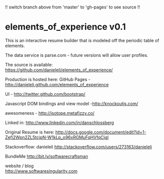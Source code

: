 !! switch branch above from 'master' to 'gh-pages' to see source !! 

elements_of_experience v0.1 
===========================

This is an interactive resume builder that is modeled off the periodic table of elements.

The data service is parse.com - future versions will allow user profiles.

The source is available: https://github.com/danieleli/elements_of_experience/

Production is hosted here: GitHub Pages - http://danieleli.github.com/elements_of_experience

UI - http://twitter.github.com/bootstrap/

Javascript DOM bindings and view model -http://knockoutjs.com/

awesomeness - http://isotope.metafizzy.co/ 

Linked in:
http://www.linkedin.com/in/danschlossberg

Original Resume is here:
http://docs.google.com/document/edit?id=1-Zefi2Wpn2ZL5tcjpN-W1kLp_o96xRGMuFqHVfqCjgI

Stackoverflow: danieleli
http://stackoverflow.com/users/273163/danieleli

BundleMe
http://bit.ly/softwarecraftsman

website / blog  
http://www.softwaresingularity.com


